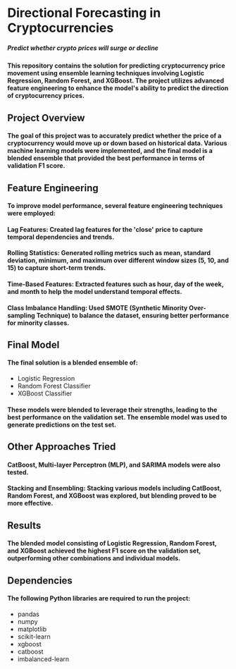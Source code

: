 # Directional Forecasting in Cryptocurrencies 
##### Predict whether crypto prices will surge or decline

#### This repository contains the solution for predicting cryptocurrency price movement using ensemble learning techniques involving Logistic Regression, Random Forest, and XGBoost. The project utilizes advanced feature engineering to enhance the model's ability to predict the direction of cryptocurrency prices.

## Project Overview

#### The goal of this project was to accurately predict whether the price of a cryptocurrency would move up or down based on historical data. Various machine learning models were implemented, and the final model is a blended ensemble that provided the best performance in terms of validation F1 score.

## Feature Engineering

#### To improve model performance, several feature engineering techniques were employed:

#### Lag Features: Created lag features for the 'close' price to capture temporal dependencies and trends.

#### Rolling Statistics: Generated rolling metrics such as mean, standard deviation, minimum, and maximum over different window sizes (5, 10, and 15) to capture short-term trends.

#### Time-Based Features: Extracted features such as hour, day of the week, and month to help the model understand temporal effects.

#### Class Imbalance Handling: Used SMOTE (Synthetic Minority Over-sampling Technique) to balance the dataset, ensuring better performance for minority classes.

## Final Model

#### The final solution is a blended ensemble of:
- Logistic Regression
- Random Forest Classifier
- XGBoost Classifier

#### These models were blended to leverage their strengths, leading to the best performance on the validation set. The ensemble model was used to generate predictions on the test set.

## Other Approaches Tried

#### CatBoost, Multi-layer Perceptron (MLP), and SARIMA models were also tested.

#### Stacking and Ensembling: Stacking various models including CatBoost, Random Forest, and XGBoost was explored, but blending proved to be more effective.

## Results

#### The blended model consisting of Logistic Regression, Random Forest, and XGBoost achieved the highest F1 score on the validation set, outperforming other combinations and individual models.

## Dependencies

#### The following Python libraries are required to run the project:

- pandas
- numpy
- matplotlib
- scikit-learn
- xgboost
- catboost
- imbalanced-learn
